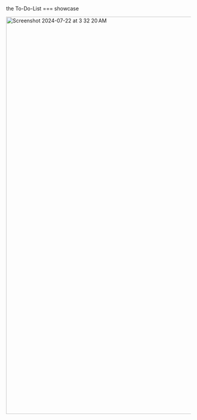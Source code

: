 the To-Do-List === showcase

<img width="1079" alt="Screenshot 2024-07-22 at 3 32 20 AM" src="https://github.com/user-attachments/assets/baad4f89-8350-4b16-9969-8d84d8ba4644">
